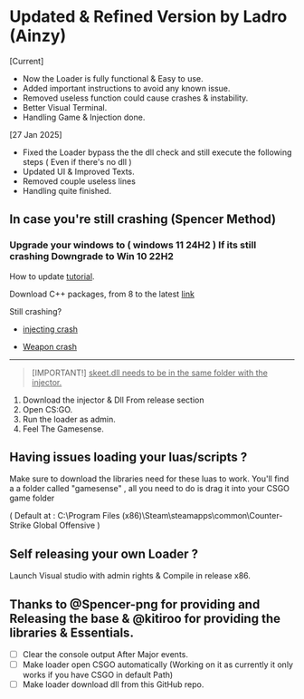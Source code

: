 # Updated & Refined Version by Ladro (Ainzy)
  
   [Current] 
   
  - Now the Loader is fully functional & Easy to use.
  - Added important instructions to avoid any known issue.
  - Removed useless function could cause crashes & instability.
  - Better Visual Terminal.
  - Handling Game & Injection done.
   
   
   [27 Jan 2025] 
  - Fixed the Loader bypass the the dll check and still execute the following steps ( Even if there's no dll )
  - Updated UI & Improved Texts.
  - Removed couple useless lines
  - Handling quite finished.



## In case you're still crashing (Spencer Method)
### Upgrade your windows to ( windows 11 24H2 ) If its still crashing Downgrade to Win 10 22H2
How to update [tutorial](https://www.youtube.com/watch?v=i1_4ieEwhhY&ab_channel=Tips2Fix).

Download C++ packages, from 8 to the latest [link](https://learn.microsoft.com/en-us/cpp/windows/latest-supported-vc-redist?view=msvc-170)

Still crashing?

- [injecting crash](https://pastebin.com/SBbeXEdY)

- [Weapon crash](https://pastebin.com/AdWETgxr)

__________________________________________________________________________________________

> [IMPORTANT!]
> <ins>skeet.dll needs to be in the same folder with the injector.</ins>

1. Download the injector & Dll From release section
2. Open CS:GO.
3. Run the loader as admin.
4. Feel The Gamesense.


## Having issues loading your luas/scripts ?  

Make sure to download the libraries need for these luas to work.
You'll find a a folder called "gamesense" , all you need to do is drag it into your CSGO game folder 
 
 ( Default at : C:\Program Files (x86)\Steam\steamapps\common\Counter-Strike Global Offensive )
   

## Self releasing your own Loader ? 

Launch Visual studio with admin rights & Compile in release x86.

## Thanks to @Spencer-png for providing and Releasing the base & @kitiroo for providing the libraries & Essentials.

- [ ] Clear the console output After Major events.
- [ ] Make loader open CSGO automatically (Working on it as currently it only works if you have CSGO in default Path)
- [ ] Make loader download dll from this GitHub repo.